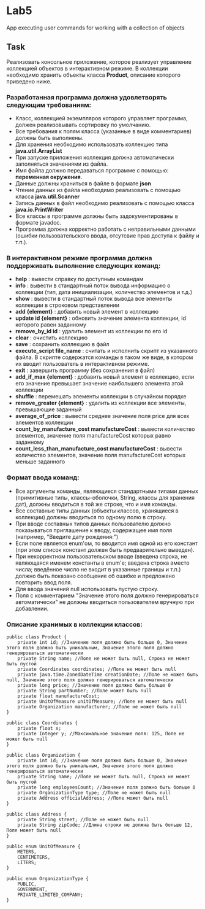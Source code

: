 # Lab5 #

App executing user commands for working with a collection of objects

## Task ##

Реализовать консольное приложение, которое реализует управление коллекцией объектов в интерактивном режиме.
В коллекции необходимо хранить объекты класса **Product**, описание которого приведено ниже.

### Разработанная программа должна удовлетворять следующим требованиям: ###

* Класс, коллекцией экземпляров которого управляет программа, должен реализовывать сортировку по умолчанию.
* Все требования к полям класса (указанные в виде комментариев) должны быть выполнены.
* Для хранения необходимо использовать коллекцию типа **java.util.ArrayList**
* При запуске приложения коллекция должна автоматически заполняться значениями из файла.
* Имя файла должно передаваться программе с помощью: **переменная окружения**.
* Данные должны храниться в файле в формате **json**
* Чтение данных из файла необходимо реализовать с помощью класса **java.util.Scanner**
* Запись данных в файл необходимо реализовать с помощью класса **java.io.PrintWriter**
* Все классы в программе должны быть задокументированы в формате javadoc.
* Программа должна корректно работать с неправильными данными (ошибки пользовательского ввода, отсутсвие прав доступа к файлу и т.п.).

### В интерактивном режиме программа должна поддерживать выполнение следующих команд: ###

* **help** : вывести справку по доступным командам
* **info** : вывести в стандартный поток вывода информацию о коллекции (тип, дата инициализации, количество элементов и т.д.)
* **show** : вывести в стандартный поток вывода все элементы коллекции в строковом представлении
* **add {element}** : добавить новый элемент в коллекцию
* **update id {element}** : обновить значение элемента коллекции, id которого равен заданному
* **remove_by_id id** : удалить элемент из коллекции по его id
* **clear** : очистить коллекцию
* **save** : сохранить коллекцию в файл
* **execute_script file_name** : считать и исполнить скрипт из указанного файла. В скрипте содержатся команды в таком же виде, в котором их вводит пользователь в интерактивном режиме.
* **exit** : завершить программу (без сохранения в файл)
* **add_if_max {element}** : добавить новый элемент в коллекцию, если его значение превышает значение наибольшего элемента этой коллекции
* **shuffle** : перемешать элементы коллекции в случайном порядке
* **remove_greater {element}** : удалить из коллекции все элементы, превышающие заданный
* **average_of_price** : вывести среднее значение поля price для всех элементов коллекции
* **count_by_manufacture_cost manufactureCost** : вывести количество элементов, значение поля manufactureCost которых равно заданному
* **count_less_than_manufacture_cost manufactureCost** : вывести количество элементов, значение поля manufactureCost которых меньше заданного

### Формат ввода команд: ###

* Все аргументы команды, являющиеся стандартными типами данных (примитивные типы, классы-оболочки, String, классы для хранения дат), должны вводиться в той же строке, что и имя команды.
* Все составные типы данных (объекты классов, хранящиеся в коллекции) должны вводиться по одному полю в строку.
* При вводе составных типов данных пользователю должно показываться приглашение к вводу, содержащее имя поля (например, "Введите дату рождения:")
* Если поле является enum'ом, то вводится имя одной из его констант (при этом список констант должен быть предварительно выведен).
* При некорректном пользовательском вводе (введена строка, не являющаяся именем константы в enum'е; введена строка вместо числа; введённое число не входит в указанные границы и т.п.) должно быть показано сообщение об ошибке и предложено повторить ввод поля.
* Для ввода значений null использовать пустую строку.
* Поля с комментарием "Значение этого поля должно генерироваться автоматически" не должны вводиться пользователем вручную при добавлении.

### Описание хранимых в коллекции классов: ###

    public class Product {
        private int id; //Значение поля должно быть больше 0, Значение этого поля должно быть уникальным, Значение этого поля должно генерироваться автоматически
        private String name; //Поле не может быть null, Строка не может быть пустой
        private Coordinates coordinates; //Поле не может быть null
        private java.time.ZonedDateTime creationDate; //Поле не может быть null, Значение этого поля должно генерироваться автоматически
        private long price; //Значение поля должно быть больше 0
        private String partNumber; //Поле может быть null
        private float manufactureCost;
        private UnitOfMeasure unitOfMeasure; //Поле не может быть null
        private Organization manufacturer; //Поле не может быть null
    }

    public class Coordinates {
        private float x;
        private Integer y; //Максимальное значение поля: 125, Поле не может быть null
    }

    public class Organization {
        private int id; //Значение поля должно быть больше 0, Значение этого поля должно быть уникальным, Значение этого поля должно генерироваться автоматически
        private String name; //Поле не может быть null, Строка не может быть пустой
        private long employeesCount; //Значение поля должно быть больше 0
        private OrganizationType type; //Поле не может быть null
        private Address officialAddress; //Поле может быть null
    }

    public class Address {
        private String street; //Поле не может быть null
        private String zipCode; //Длина строки не должна быть больше 12, Поле может быть null
    }

    public enum UnitOfMeasure {
        METERS,
        CENTIMETERS,
        LITERS;
    }

    public enum OrganizationType {
        PUBLIC,
        GOVERNMENT,
        PRIVATE_LIMITED_COMPANY;
    }
  
  
  
  
  
  
  
  
  
  
  
  
  
  
  
  
  
  
  
  
  
  
  
  
  
  
  
  
  
  
  
  
  
  
  
  
  
  
  
  
  
  
  
  
  
  
  
  
  
  
  
  
  
  
  
  
  
  
